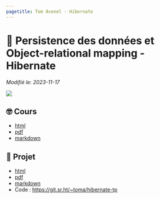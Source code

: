 ```yaml
---
pagetitle: Tom Avenel - Hibernate
---
```


# 💽 Persistence des données et Object-relational mapping - Hibernate

_Modifié le: 2023-11-17_

![](/resources/images/cover/hibernate.jpg)

## 🤓 Cours

- [html](/cours/hibernate/hibernate-cours.html)
- [pdf](/cours/hibernate/hibernate-cours.pdf)
- [markdown](/cours/hibernate/hibernate-cours.md)

## 📌 Projet

- [html](/cours/spring/spring-projet.html)
- [pdf](/cours/spring/spring-projet.pdf)
- [markdown](/cours/spring/spring-projet.md)
- Code : <https://git.sr.ht/~toma/hibernate-tp>
